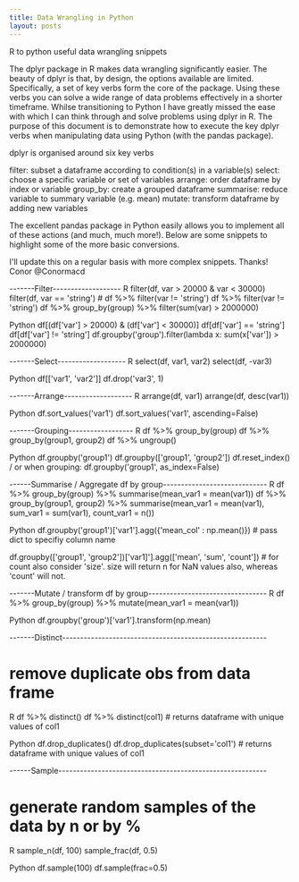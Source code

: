 ```yaml
---
title: Data Wrangling in Python
layout: posts
---
```


R to python useful data wrangling snippets

The dplyr package in R makes data wrangling significantly easier. 
The beauty of dplyr is that, by design, the options available are limited. 
Specifically, a set of key verbs form the core of the package. 
Using these verbs you can solve a wide range of data problems effectively in a shorter timeframe. 
Whilse transitioning to Python I have greatly missed the ease with which I can think through and solve problems using dplyr in R. 
The purpose of this document is to demonstrate how to execute the key dplyr verbs when manipulating data using Python (with the pandas package). 

dplyr is organised around six key verbs

filter: subset a dataframe according to condition(s) in a variable(s)
select: choose a specific variable or set of variables
arrange: order dataframe by index or variable
group_by: create a grouped dataframe
summarise: reduce variable to summary variable (e.g. mean)
mutate: transform dataframe by adding new variables 

The excellent pandas package in Python easily allows you to implement all of these actions (and much, much more!). Below are some snippets to highlight some of the more basic conversions. 

I'll update this on a regular basis with more complex snippets. 
Thanks!
Conor @Conormacd

-------Filter-------------------
R
filter(df, var > 20000 & var < 30000) 
filter(df, var == 'string') # df %>% filter(var != 'string')
df %>% filter(var != 'string')
df %>% group_by(group) %>% filter(sum(var) > 2000000)

Python
df[(df['var'] > 20000) & (df['var'] < 30000)]
df[df['var'] == 'string']
df[df['var'] != 'string']
df.groupby('group').filter(lambda x: sum(x['var']) > 2000000)

-------Select-------------------
R
select(df, var1, var2)
select(df, -var3)

Python
df[['var1', 'var2']]
df.drop('var3', 1)

-------Arrange-------------------
R
arrange(df, var1)
arrange(df, desc(var1))

Python
df.sort_values('var1')
df.sort_values('var1', ascending=False)

-------Grouping------------------
R
df %>% group_by(group) 
df %>% group_by(group1, group2)
df %>% ungroup()

Python
df.groupby('group1')
df.groupby(['group1', 'group2'])
df.reset_index() / or when grouping: df.groupby('group1', as_index=False)

------Summarise / Aggregate df by group-----------------------------
R
df %>% group_by(group) %>% summarise(mean_var1 = mean(var1))
df %>% group_by(group1, group2) %>% summarise(mean_var1 = mean(var1), 
                                              sum_var1 = sum(var1), 
                                              count_var1 = n())

Python
df.groupby('group1')['var1'].agg({'mean_col' : np.mean()}) # pass dict to specifiy column name

df.groupby(['group1', 'group2'])['var1]'].agg(['mean', 'sum', 'count']) # for count also consider 'size'. size will return n for NaN values also, whereas 'count' will not.


-------Mutate / transform df by group---------------------------------
R
df %>% group_by(group) %>% mutate(mean_var1 = mean(var1))

Python
df.groupby('group')['var1'].transform(np.mean)


-------Distinct---------------------------------------------------------
# remove duplicate obs from data frame
R
df %>% distinct()
df %>% distinct(col1) # returns dataframe with unique values of col1

Python
df.drop_duplicates()
df.drop_duplicates(subset='col1') # returns dataframe with unique values of col1

------Sample----------------------------------------------------------
# generate random samples of the data by n or by %                   
R
sample_n(df, 100)
sample_frac(df, 0.5)
   
Python
df.sample(100)
df.sample(frac=0.5) 